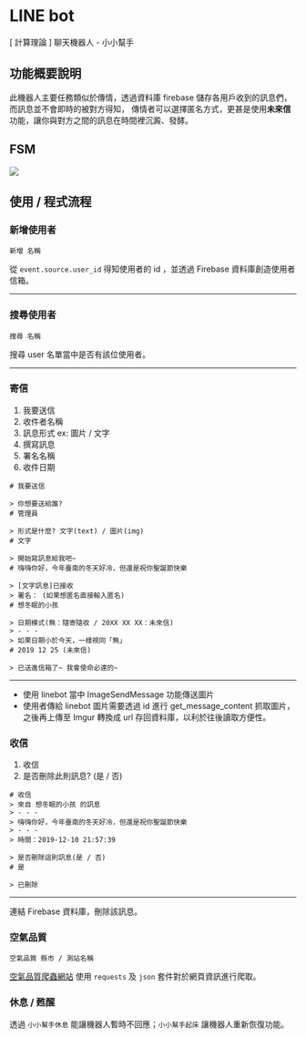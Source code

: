 # LINE bot
[ 計算理論 ] 聊天機器人 - 小小幫手

## 功能概要說明
此機器人主要任務類似於傳情，透過資料庫 firebase 儲存各用戶收到的訊息們，而訊息並不會即時的被對方得知，
傳情者可以選擇匿名方式，更甚是使用**未來信**功能，讓你與對方之間的訊息在時間裡沉澱、發酵。

## FSM
![](https://i.imgur.com/yF5nfFJ.jpg)

## 使用 / 程式流程
### 新增使用者
```
新增 名稱
```
從 `event.source.user_id` 得知使用者的 id ，並透過 Firebase 資料庫創造使用者信箱。
<hr/>

### 搜尋使用者
```
搜尋 名稱
```
搜尋 user 名單當中是否有該位使用者。
<hr/>


### 寄信
1. 我要送信
2. 收件者名稱
3. 訊息形式 ex: 圖片 / 文字
4. 撰寫訊息
5. 署名名稱
6. 收件日期
```
# 我要送信

> 你想要送給誰?
# 管理員

> 形式是什麼? 文字(text) / 圖片(img)
# 文字

> 開始寫訊息給我吧~
# 嗨嗨你好，今年臺南的冬天好冷，但還是祝你聖誕節快樂

> [文字訊息]已接收
> 署名： (如果想匿名直接輸入匿名)
# 想冬眠的小孩

> 日期模式(無：隨寄隨收 / 20XX XX XX：未來信)
> - - -
> 如果日期小於今天，一樣視同「無」
# 2019 12 25 (未來信)

> 已送進信箱了~ 我會使命必達的~
```
<hr/>

- 使用 linebot 當中 ImageSendMessage 功能傳送圖片
- 使用者傳給 linebot 圖片需要透過 id 進行 get_message_content 抓取圖片， 之後再上傳至 Imgur 轉換成 url 存回資料庫，以利於往後讀取方便性。

### 收信
1. 收信
2. 是否刪除此則訊息? (是 / 否)

```
# 收信
> 來自 想冬眠的小孩 的訊息
> - - -
> 嗨嗨你好，今年臺南的冬天好冷，但還是祝你聖誕節快樂
> - - - 
> 時間：2019-12-10 21:57:39

> 是否刪除這則訊息(是 / 否)
# 是

> 已刪除
```
<hr/>
連結 Firebase 資料庫，刪除該訊息。


### 空氣品質
```
空氣品質 縣市 / 測站名稱
```
[空氣品質爬蟲網站](http://opendata2.epa.gov.tw/AQI.json)
使用 `requests` 及 `json` 套件對於網頁資訊進行爬取。

### 休息 / 甦醒
透過 `小小幫手休息` 能讓機器人暫時不回應；`小小幫手起床` 讓機器人重新恢復功能。
